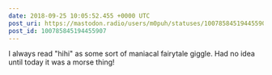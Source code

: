 ```yaml
---
date: 2018-09-25 10:05:52.455 +0000 UTC
post_uri: https://mastodon.radio/users/m0puh/statuses/100785845194455907
post_id: 100785845194455907
---
```

I always read "hihi" as some sort of maniacal fairytale giggle. Had no idea until today it was a morse thing!


